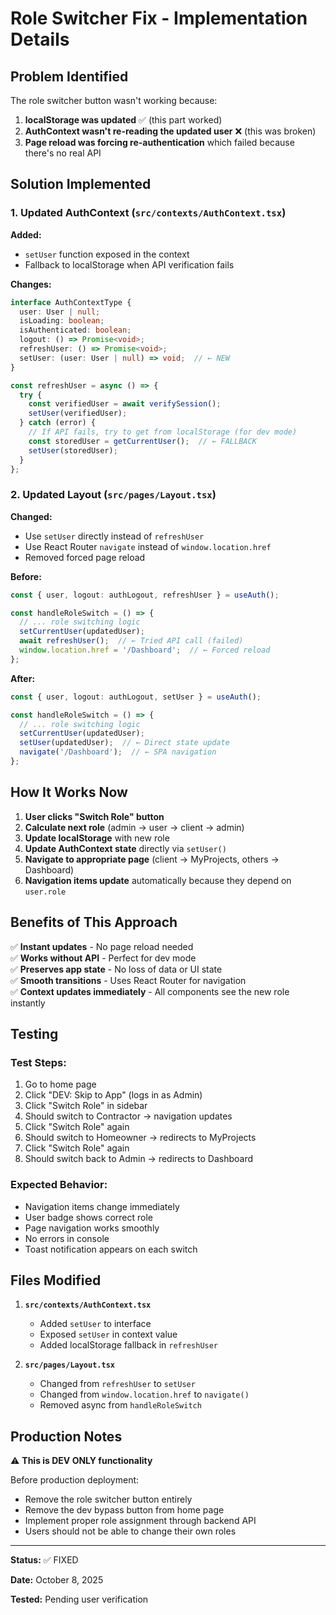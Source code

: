 # Role Switcher Fix - Implementation Details

## Problem Identified

The role switcher button wasn't working because:

1. **localStorage was updated** ✅ (this part worked)
2. **AuthContext wasn't re-reading the updated user** ❌ (this was broken)
3. **Page reload was forcing re-authentication** which failed because there's no real API

## Solution Implemented

### 1. Updated AuthContext (`src/contexts/AuthContext.tsx`)

**Added:**
- `setUser` function exposed in the context
- Fallback to localStorage when API verification fails

**Changes:**
```typescript
interface AuthContextType {
  user: User | null;
  isLoading: boolean;
  isAuthenticated: boolean;
  logout: () => Promise<void>;
  refreshUser: () => Promise<void>;
  setUser: (user: User | null) => void;  // ← NEW
}

const refreshUser = async () => {
  try {
    const verifiedUser = await verifySession();
    setUser(verifiedUser);
  } catch (error) {
    // If API fails, try to get from localStorage (for dev mode)
    const storedUser = getCurrentUser();  // ← FALLBACK
    setUser(storedUser);
  }
};
```

### 2. Updated Layout (`src/pages/Layout.tsx`)

**Changed:**
- Use `setUser` directly instead of `refreshUser`
- Use React Router `navigate` instead of `window.location.href`
- Removed forced page reload

**Before:**
```typescript
const { user, logout: authLogout, refreshUser } = useAuth();

const handleRoleSwitch = () => {
  // ... role switching logic
  setCurrentUser(updatedUser);
  await refreshUser();  // ← Tried API call (failed)
  window.location.href = '/Dashboard';  // ← Forced reload
};
```

**After:**
```typescript
const { user, logout: authLogout, setUser } = useAuth();

const handleRoleSwitch = () => {
  // ... role switching logic
  setCurrentUser(updatedUser);
  setUser(updatedUser);  // ← Direct state update
  navigate('/Dashboard');  // ← SPA navigation
};
```

## How It Works Now

1. **User clicks "Switch Role" button**
2. **Calculate next role** (admin → user → client → admin)
3. **Update localStorage** with new role
4. **Update AuthContext state** directly via `setUser()`
5. **Navigate to appropriate page** (client → MyProjects, others → Dashboard)
6. **Navigation items update** automatically because they depend on `user.role`

## Benefits of This Approach

✅ **Instant updates** - No page reload needed  
✅ **Works without API** - Perfect for dev mode  
✅ **Preserves app state** - No loss of data or UI state  
✅ **Smooth transitions** - Uses React Router for navigation  
✅ **Context updates immediately** - All components see the new role instantly

## Testing

### Test Steps:
1. Go to home page
2. Click "DEV: Skip to App" (logs in as Admin)
3. Click "Switch Role" in sidebar
4. Should switch to Contractor → navigation updates
5. Click "Switch Role" again
6. Should switch to Homeowner → redirects to MyProjects
7. Click "Switch Role" again
8. Should switch back to Admin → redirects to Dashboard

### Expected Behavior:
- Navigation items change immediately
- User badge shows correct role
- Page navigation works smoothly
- No errors in console
- Toast notification appears on each switch

## Files Modified

1. **`src/contexts/AuthContext.tsx`**
   - Added `setUser` to interface
   - Exposed `setUser` in context value
   - Added localStorage fallback in `refreshUser`

2. **`src/pages/Layout.tsx`**
   - Changed from `refreshUser` to `setUser`
   - Changed from `window.location.href` to `navigate()`
   - Removed async from `handleRoleSwitch`

## Production Notes

⚠️ **This is DEV ONLY functionality**

Before production deployment:
- Remove the role switcher button entirely
- Remove the dev bypass button from home page
- Implement proper role assignment through backend API
- Users should not be able to change their own roles

---

**Status:** ✅ FIXED

**Date:** October 8, 2025

**Tested:** Pending user verification
